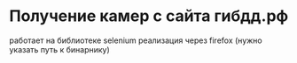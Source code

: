 # Получение камер с сайта гибдд.рф
работает на библиотеке selenium
реализация через firefox (нужно указать путь к бинарнику)
